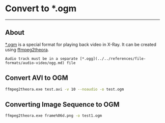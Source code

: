 # Convert to *.ogm

___

## About

[*.ogm](../../references/file-formats/audio-video/ogm.md) is a special format for playing back video in X-Ray. It can be created using [ffmpeg2theora](../../modding-tools/audio-video/ffmpeg2theora.md).

```admonish note
Audio track must be in a separate [*.ogg](../../references/file-formats/audio-video/ogg.md) file
```

## Convert AVI to OGM

```bash
ffmpeg2theora.exe test.avi -v 10 --noaudio -o test.ogm
```

## Converting Image Sequence to OGM

```bash
ffmpeg2theora.exe frame%06d.png -o test1.ogm
```
